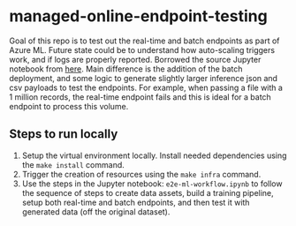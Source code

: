 # managed-online-endpoint-testing
Goal of this repo is to test out the real-time and batch endpoints as part of Azure ML. Future state could be
to understand how auto-scaling triggers work, and if logs are properly reported. Borrowed the source Jupyter
notebook from
[here](https://github.com/Azure/azureml-examples/blob/main/tutorials/e2e-ds-experience/e2e-ml-workflow.ipynb). Main difference is the addition of the batch deployment, and some logic to generate slightly larger inference
json and csv payloads to test the endpoints. For example, when passing a file with a 1 million records, the
real-time endpoint fails and this is ideal for a batch endpoint to process this volume.

## Steps to run locally
1. Setup the virtual environment locally. Install needed dependencies using the `make install` command.
2. Trigger the creation of resources using the `make infra` command.
3. Use the steps in the Jupyter notebook: `e2e-ml-workflow.ipynb` to follow the sequence of steps to create
   data assets, build a training pipeline, setup both real-time and batch endpoints, and then test it with
   generated data (off the original dataset).
